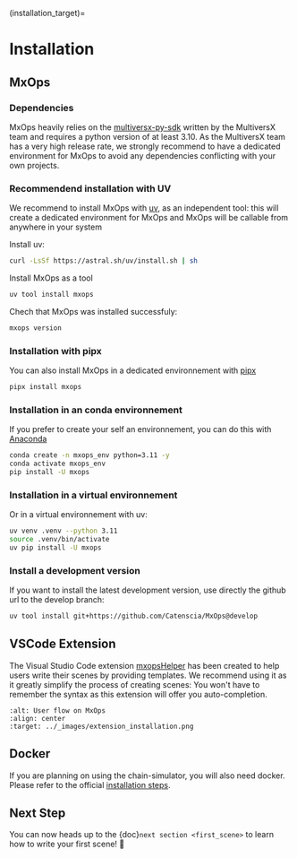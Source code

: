 (installation_target)=
# Installation

## MxOps

### Dependencies

MxOps heavily relies on the [multiversx-py-sdk](https://github.com/multiversx/mx-sdk-py) written by the MultiversX team and requires a python version of at least 3.10.
As the MultiversX team has a very high release rate, we strongly recommend to have a dedicated environment for MxOps to avoid any dependencies conflicting with your own projects.


### Recommendend installation with UV

We recommend to install MxOps with [uv](https://docs.astral.sh/uv/), as an independent tool: this will create a dedicated environment for MxOps and MxOps will be callable from anywhere in your system

Install uv:

```bash
curl -LsSf https://astral.sh/uv/install.sh | sh
```

Install MxOps as a tool

```bash
uv tool install mxops
```

Chech that MxOps was installed successfuly:

```bash
mxops version
```

### Installation with pipx


You can also install MxOps in a dedicated environnement with [pipx](https://github.com/pypa/pipx)

```bash
pipx install mxops
```

### Installation in an conda environnement

If you prefer to create your self an environnement, you can do this with [Anaconda](https://www.anaconda.com/download)

```bash
conda create -n mxops_env python=3.11 -y
conda activate mxops_env
pip install -U mxops
```

### Installation in a virtual environnement

Or in a virtual environnement with uv:

```bash
uv venv .venv --python 3.11
source .venv/bin/activate
uv pip install -U mxops
```


### Install a development version

If you want to install the latest development version, use directly the github url to the develop branch:

```bash
uv tool install git+https://github.com/Catenscia/MxOps@develop
```

## VSCode Extension

The Visual Studio Code extension [mxopsHelper](https://marketplace.visualstudio.com/items?itemName=Catenscia.mxops-helper) has been created to help users write their scenes by providing templates. We recommend using it as it greatly simplify the process of creating scenes: You won't have to remember the syntax as this extension will offer you auto-completion.

```{figure} ../_images/extension_installation.png
:alt: User flow on MxOps
:align: center
:target: ../_images/extension_installation.png
```

## Docker

If you are planning on using the chain-simulator, you will also need docker. Please refer to the official [installation steps](https://docs.docker.com/engine/install/).

## Next Step

You can now heads up to the {doc}`next section <first_scene>` to learn how to write your first scene! 💪